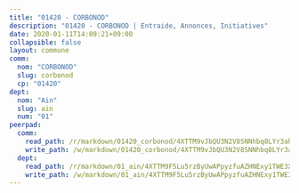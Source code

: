 ```yaml
---
title: "01420 - CORBONOD"
description: "01420 - CORBONOD | Entraide, Annonces, Initiatives"
date: 2020-01-11T14:09:21+09:00
collapsible: false
layout: commune
comm:
  nom: "CORBONOD"
  slug: corbonod
  cp: "01420"
dept:
  nom: "Ain"
  slug: ain
  num: "01"
peerpad:
  comm:
    read_path: /r/markdown/01420_corbonod/4XTTM9vJbQU3N2V8SNNhbq8LYr3ahqMKd9STwqbGFB7eyrG4Y
    write_path: /w/markdown/01420_corbonod/4XTTM9vJbQU3N2V8SNNhbq8LYr3ahqMKd9STwqbGFB7eyrG4Y-K3TgTp5iZPdv8BbUbdwj1m1fgfvNQTwioR1QbmnEakLVrPNef3jmb7cFiegk75B37QoAufeHyU6pGsKptkoXGYxbFa2BeyxM5og4329gC4AGUKGuz4FNv1C3hi7MuTwSXq1Pgmv8
  dept:
    read_path: /r/markdown/01_ain/4XTTM9F5Lu5rzByUwAPpyzfuAZHNExy1TWE3X3wiTrPFfiAJr
    write_path: /w/markdown/01_ain/4XTTM9F5Lu5rzByUwAPpyzfuAZHNExy1TWE3X3wiTrPFfiAJr-K3TgUnxzeFoJA4CB58vXNvKXURJneTNZHUsypAQGicGiZu7AS2sPbjspGpj7s3MmMv58YhkLaSUMQMHaiKAfoMv6wF36Urxbqqh8MmnXpnKkbVhnAishABEkMRAiyAt8GGJ1Jer2
---
```



